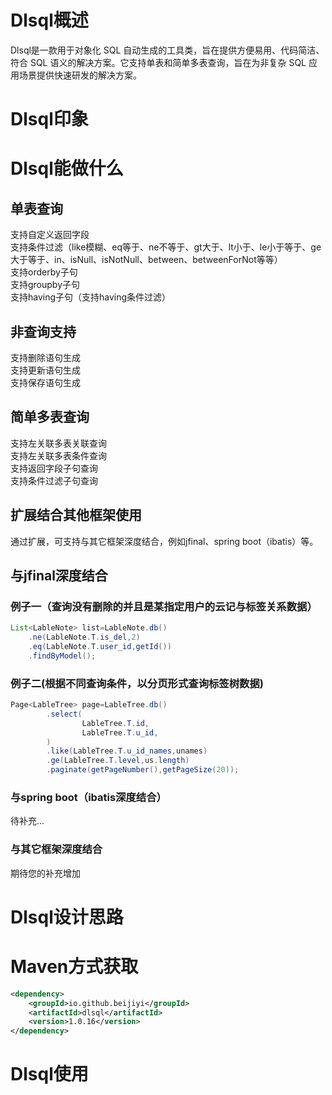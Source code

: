 
# Dlsql概述
Dlsql是一款用于对象化 SQL 自动生成的工具类，旨在提供方便易用、代码简洁、符合 SQL 语义的解决方案。它支持单表和简单多表查询，旨在为非复杂 SQL 应用场景提供快速研发的解决方案。

# Dlsql印象


# Dlsql能做什么
## 单表查询
支持自定义返回字段  
支持条件过滤（like模糊、eq等于、ne不等于、gt大于、lt小于、le小于等于、ge大于等于、in、isNull、isNotNull、between、betweenForNot等等）  
支持orderby子句  
支持groupby子句  
支持having子句（支持having条件过滤）  
## 非查询支持  
支持删除语句生成  
支持更新语句生成  
支持保存语句生成  
## 简单多表查询
支持左关联多表关联查询  
支持左关联多表条件查询  
支持返回字段子句查询  
支持条件过滤子句查询  
## 扩展结合其他框架使用
通过扩展，可支持与其它框架深度结合，例如jfinal、spring boot（ibatis）等。  
## 与jfinal深度结合
### 例子一（查询没有删除的并且是某指定用户的云记与标签关系数据）
```java
List<LableNote> list=LableNote.db()
    .ne(LableNote.T.is_del,2)
    .eq(LableNote.T.user_id,getId())
    .findByModel();
```
### 例子二(根据不同查询条件，以分页形式查询标签树数据)
```java
Page<LableTree> page=LableTree.db()
        .select(
                LableTree.T.id,
                LableTree.T.u_id,
        )
        .like(LableTree.T.u_id_names,unames)
        .ge(LableTree.T.level,us.length)
        .paginate(getPageNumber(),getPageSize(20));
```
### 与spring boot（ibatis深度结合）
待补充...
### 与其它框架深度结合
期待您的补充增加
# Dlsql设计思路

# Maven方式获取
```xml
<dependency>
    <groupId>io.github.beijiyi</groupId>
    <artifactId>dlsql</artifactId>
    <version>1.0.16</version>
</dependency>
```
# Dlsql使用
